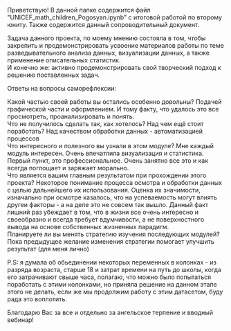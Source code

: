Приветствую! В данной папке содержится файл "UNICEF_math_children_Pogosyan.ipynb" с итоговой работой по второму юниту. Также содержится данный сопроводительный документ.  

Задача данного проекта, по моему мнению состояла в том, чтобы закрепить и продемонстрировать усвоение материалов работы по теме разведывательного анализа данных, визуализации данных, а также применение описательных статистик.   
И конечно же: активно продемонстрировать свой творческий подход к решению поставленных задач.  

Ответы на вопросы саморефлексии:  

Какой частью своей работы вы остались особенно довольны? Подачей графической части и оформлением. И тому факту, что удалось это все просмотреть, проанализировать и понять.  
Что не получилось сделать так, как хотелось? Над чем ещё стоит поработать? Над качеством обработки данных - автоматизацией процессов  
Что интересного и полезного вы узнали в этом модуле? Мне каждый модуль интересен. Очень впечатлила визуализация и статистика. Первый пункт, это профессиональное. Очень занятно все это и как всегда поглощает и заряжает морально.  
Что является вашим главным результатом при прохождении этого проекта? Некоторое понимание процесса осмотра и обработки данных с целью дальнейшего их использования. Оценка их значимости, изначально при осмотре казалось, что на успеваемость могут влиять другеи факторы - а на деле это не совсем так вышло. Данный факт лишний раз убеждает в том, что в жизни все очень интересно и своеобразно и всегда требует вдумчивости, а не поверхностного вывода на основе собственных жизненных парадигм.  
Планируете ли вы менять стратегию изучения последующих модулей? Пока предыдущее желание изменения стратегии помогает улучшить результат (для меня лично)  

P.S: я думала об обьединении некоторых переменных в колонках - из разряда возраста, старше 18 и затрат времени на путь до школы, когда его затрачивают свыше часа, полагаю, что можно было попытаться поработать с этими колонками, но приняла решение на данном этапе этого не делать, если же мы продолжим работу с этим датасетом, буду рада это воплотить.   

Благодарю Вас за все и отдельно за ангельское терпение и вводный вебинар!  
